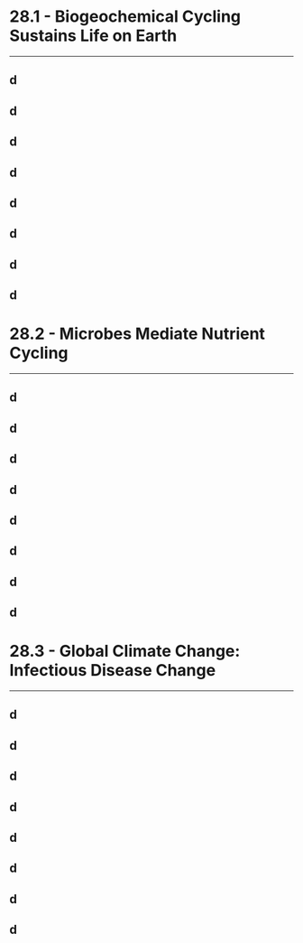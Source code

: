 # 28.1 - Biogeochemical Cycling Sustains Life on Earth

---
## d
## d
## d
## d
## d
## d
## d
## d
# 28.2 - Microbes Mediate Nutrient Cycling

---
## d
## d
## d
## d
## d
## d
## d
## d
# 28.3 - Global Climate Change: Infectious Disease Change

---
## d
## d
## d
## d
## d
## d
## d
## d
